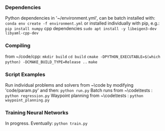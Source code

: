 

### Dependencies

 Python dependencies in '~/environment.yml', can be batch installed with: 
 	`conda env create -f environment.yml`
 or installed individually with pip, e.g.: 
 	`pip install numpy`
 cpp dependencies 
 	`sudo apt install -y libeigen3-dev libyaml-cpp-dev`


### Compiling 
 from ~/code/cpp:
  `mkdir build`
  `cd build`
  `cmake -DPYTHON_EXECUTABLE=$(which python) -DCMAKE_BUILD_TYPE=Release ..`
  `make`


### Script Examples 
 Run individual problems and solvers from ~\code by modifying 'code/param.py' and then:
  `python run.py`
 Batch runs from ~\code\tests : 
  `python regression.py`
 Waypoint planning from ~\code\tests : 
  `python waypoint_planning.py` 


### Training Neural Networks 
 In progress. Eventually:
  `python train.py`
